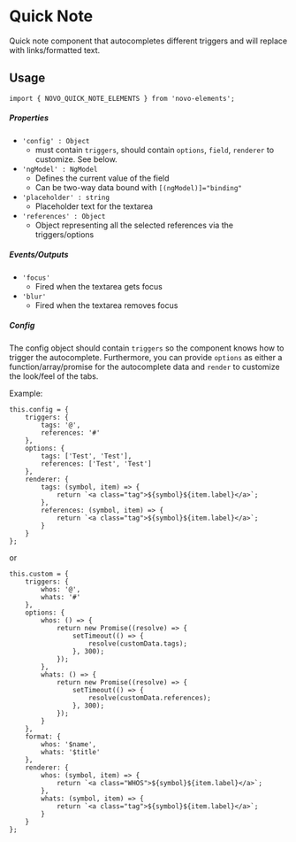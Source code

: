 # Quick Note

Quick note component that autocompletes different triggers and will replace with links/formatted text. 

## Usage
    import { NOVO_QUICK_NOTE_ELEMENTS } from 'novo-elements';

##### Properties
- `'config' : Object`
    * must contain `triggers`, should contain `options`, `field`, `renderer` to customize. See below.
- `'ngModel' : NgModel`
    * Defines the current value of the field
    * Can be two-way data bound with `[(ngModel)]="binding"`
- `'placeholder' : string`
    * Placeholder text for the textarea
- `'references' : Object`
    * Object representing all the selected references via the triggers/options
    
##### Events/Outputs
- `'focus'`
    * Fired when the textarea gets focus
- `'blur'`
    * Fired when the textarea removes focus
    
##### Config
The config object should contain `triggers` so the component knows how to trigger the autocomplete. Furthermore, you can provide `options` as either a function/array/promise for the autocomplete data and `render` to customize the look/feel of the tabs.

Example:

```
this.config = {
    triggers: {
        tags: '@',
        references: '#'
    },
    options: {
        tags: ['Test', 'Test'],
        references: ['Test', 'Test']
    },
    renderer: {
        tags: (symbol, item) => {
            return `<a class="tag">${symbol}${item.label}</a>`;
        },
        references: (symbol, item) => {
            return `<a class="tag">${symbol}${item.label}</a>`;
        }
    }
};
```

or 

```
this.custom = {
    triggers: {
        whos: '@',
        whats: '#'
    },
    options: {
        whos: () => {
            return new Promise((resolve) => {
                setTimeout(() => {
                    resolve(customData.tags);
                }, 300);
            });
        },
        whats: () => {
            return new Promise((resolve) => {
                setTimeout(() => {
                    resolve(customData.references);
                }, 300);
            });
        }
    },
    format: {
        whos: '$name',
        whats: '$title'
    },
    renderer: {
        whos: (symbol, item) => {
            return `<a class="WHOS">${symbol}${item.label}</a>`;
        },
        whats: (symbol, item) => {
            return `<a class="tag">${symbol}${item.label}</a>`;
        }
    }
};
```